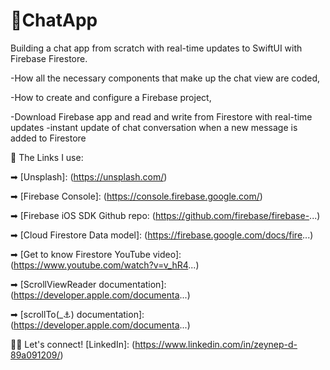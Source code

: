 # 💬ChatApp

Building a chat app from scratch with real-time updates to SwiftUI with Firebase Firestore.

-How all the necessary components that make up the chat view are coded,

-How to create and configure a Firebase project,

-Download Firebase app and read and write from Firestore with real-time updates -instant update of chat conversation when a new message is added to Firestore

🔗 The Links I use:

➡ [Unsplash]: (https://unsplash.com/)

➡ [Firebase Console]: (https://console.firebase.google.com/)

➡ [Firebase iOS SDK Github repo: (https://github.com/firebase/firebase-...)

➡ [Cloud Firestore Data model]: (https://firebase.google.com/docs/fire...)

➡ [Get to know Firestore YouTube video]: (https://www.youtube.com/watch?v=v_hR4...)

➡ [ScrollViewReader documentation]: (https://developer.apple.com/documenta...)

➡ [scrollTo(_:anchor:) documentation]: (https://developer.apple.com/documenta...)

👋🏻 Let's connect!
[LinkedIn]: (https://www.linkedin.com/in/zeynep-d-89a091209/)


